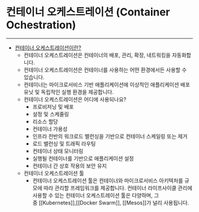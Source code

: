 # 컨테이너 오케스트레이션 (Container Ochestration) 
---
- [컨테이너 오케스트레이션이란?](https://www.redhat.com/ko/topics/containers/what-is-container-orchestration)
	- 컨테이너 오케스트레이션은 컨테이너의 배포, 관리, 확장, 네트워킹을 자동화합니다.
	- 컨테이너 오케스트레이션은 컨테이너를 사용하는 어떤 환경에서든 사용할 수 있습니다.
	- 컨테이너는 마이크로서비스 기반 애플리케이션에 이상적인 애플리케이션 배포 유닛 및 독립적인 실행 환경을 제공합니다.
	- 컨테이너 오케스트레이션은 어디에 사용되나요?
	    - 프로비저닝 및 배포
	    - 설정 및 스케줄링
	    - 리소스 할당
	    - 컨테이너 가용성
	    - 인프라 전반의 워크로드 밸런싱을 기반으로 컨테이너 스케일링 또는 제거
	    - 로드 밸런싱 및 트래픽 라우팅
	    - 컨테이너 상태 모니터링
	    - 실행될 컨테이너를 기반으로 애플리케이션 설정
	    - 컨테이너 간 상호 작용의 보안 유지
	- 컨테이너 오케스트레이션 툴
		-  컨테이너 오케스트레이션 툴은 컨테이너와 마이크로서비스 아키텍처를 규모에 따라 관리할 프레임워크를 제공합니다. 컨테이너 라이프사이클 관리에 사용할 수 있는 컨테이너 오케스트레이션 툴은 다양하며, 그중 [[Kubernetes]],[[Docker Swarm]], [[Mesos]]가 널리 사용됩니다.